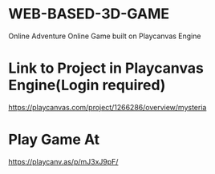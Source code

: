 # WEB-BASED-3D-GAME
Online Adventure Online Game built on Playcanvas Engine
# Link to Project in Playcanvas Engine(Login required)
https://playcanvas.com/project/1266286/overview/mysteria
# Play Game At
https://playcanv.as/p/mJ3xJ9pF/
